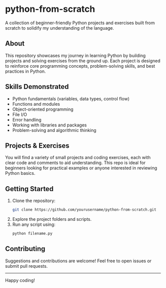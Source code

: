 # python-from-scratch

A collection of beginner-friendly Python projects and exercises built from scratch to solidify my understanding of the language.

## About

This repository showcases my journey in learning Python by building projects and solving exercises from the ground up. Each project is designed to reinforce core programming concepts, problem-solving skills, and best practices in Python.

## Skills Demonstrated

- Python fundamentals (variables, data types, control flow)
- Functions and modules
- Object-oriented programming
- File I/O
- Error handling
- Working with libraries and packages
- Problem-solving and algorithmic thinking

## Projects & Exercises

You will find a variety of small projects and coding exercises, each with clear code and comments to aid understanding. This repo is ideal for beginners looking for practical examples or anyone interested in reviewing Python basics.

## Getting Started

1. Clone the repository:
   ```bash
   git clone https://github.com/yourusername/python-from-scratch.git
   ```
2. Explore the project folders and scripts.
3. Run any script using:
   ```bash
   python filename.py
   ```

## Contributing

Suggestions and contributions are welcome! Feel free to open issues or submit pull requests.

---
Happy coding!
